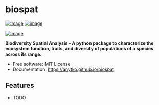 # biospat


[![image](https://img.shields.io/pypi/v/biospat.svg)](https://pypi.python.org/pypi/biospat)
[![image](https://img.shields.io/conda/vn/conda-forge/biospat.svg)](https://anaconda.org/conda-forge/biospat)

[![image](https://pyup.io/repos/github/anytko/biospat/shield.svg)](https://pyup.io/repos/github/anytko/biospat)


**Biodiversity Spatial Analysis - A python package to characterize the ecosystem function, traits, and diversity of populations of a species across its range.**


-   Free software: MIT License
-   Documentation: https://anytko.github.io/biospat


## Features

-   TODO
